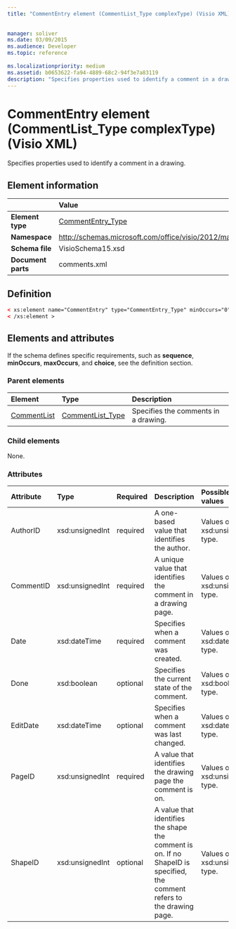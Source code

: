 ```yaml
---
title: "CommentEntry element (CommentList_Type complexType) (Visio XML)"
 
 
manager: soliver
ms.date: 03/09/2015
ms.audience: Developer
ms.topic: reference
 
ms.localizationpriority: medium
ms.assetid: b0653622-fa94-4889-68c2-94f3e7a83119
description: "Specifies properties used to identify a comment in a drawing."
---
```


# CommentEntry element (CommentList_Type complexType) (Visio XML)

Specifies properties used to identify a comment in a drawing.
  
## Element information

||Value |
|:-----|:-----|
|**Element type** <br/> |[CommentEntry_Type](commententry_type-complextypevisio-xml.md) <br/> |
|**Namespace** <br/> |http://schemas.microsoft.com/office/visio/2012/main  <br/> |
|**Schema file** <br/> |VisioSchema15.xsd  <br/> |
|**Document parts** <br/> |comments.xml  <br/> |
   
## Definition

```XML
< xs:element name="CommentEntry" type="CommentEntry_Type" minOccurs="0" maxOccurs="unbounded" >
< /xs:element >
```

## Elements and attributes

If the schema defines specific requirements, such as **sequence**, **minOccurs**, **maxOccurs**, and **choice**, see the definition section. 
  
### Parent elements

|**Element**|**Type**|**Description**|
|:-----|:-----|:-----|
|[CommentList](commentlist-element-comments_type-complextypevisio-xml.md) <br/> |[CommentList_Type](commentlist_type-complextypevisio-xml.md) <br/> |Specifies the comments in a drawing. |
   
### Child elements

None.
  
### Attributes

|**Attribute**|**Type**|**Required**|**Description**|**Possible values**|
|:-----|:-----|:-----|:-----|:-----|
|AuthorID  <br/> |xsd:unsignedInt  <br/> |required  <br/> |A one-based value that identifies the author. |Values of the xsd:unsignedInt type. |
|CommentID  <br/> |xsd:unsignedInt  <br/> |required  <br/> |A unique value that identifies the comment in a drawing page. |Values of the xsd:unsignedInt type. |
|Date  <br/> |xsd:dateTime  <br/> |required  <br/> |Specifies when a comment was created. |Values of the xsd:dateTime type. |
|Done  <br/> |xsd:boolean  <br/> |optional  <br/> |Specifies the current state of the comment. |Values of the xsd:boolean type. |
|EditDate  <br/> |xsd:dateTime  <br/> |optional  <br/> |Specifies when a comment was last changed. |Values of the xsd:dateTime type. |
|PageID  <br/> |xsd:unsignedInt  <br/> |required  <br/> |A value that identifies the drawing page the comment is on. |Values of the xsd:unsignedInt type. |
|ShapeID  <br/> |xsd:unsignedInt  <br/> |optional  <br/> |A value that identifies the shape the comment is on. If no ShapeID is specified, the comment refers to the drawing page. |Values of the xsd:unsignedInt type. |
   

